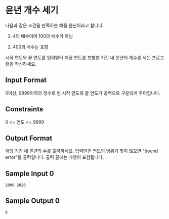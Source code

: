# 윤년 개수 세기

다음과 같은 조건을 만족하는 해를 윤년이라고 합니다.

1. 4의 배수이며 100의 배수가 아님

2. 400의 배수는 포함

시작 연도와 끝 연도를 입력받아 해당 연도를 포함한 기간 내 윤년의 개수를 세는 프로그램을 작성하세요.

## Input Format

0이상, 9999이하의 정수로 된 시작 연도와 끝 연도가 공백으로 구분되어 주어집니다.

## Constraints

0 <= 연도 <= 9999

## Output Format

해당 기간 내 윤년의 수를 출력하세요. 입력받은 연도의 범위가 맞지 않으면 "bound error"를 출력합니다. 출력 끝에는 개행이 포함됩니다.

## Sample Input 0
```
2000 2020
```
## Sample Output 0
```
6
```